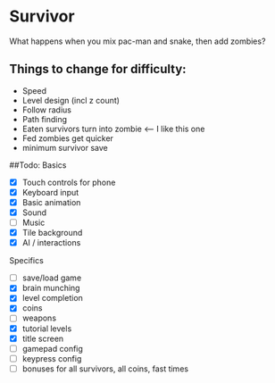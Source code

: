 # Survivor

What happens when you mix pac-man and snake, then add zombies?

## Things to change for difficulty:

* Speed
* Level design (incl z count)
* Follow radius
* Path finding
* Eaten survivors turn into zombie <-- I like this one
* Fed zombies get quicker
* minimum survivor save

##Todo:
Basics
* [x] Touch controls for phone
* [x] Keyboard input
* [x] Basic animation
* [x] Sound
* [ ] Music
* [x] Tile background
* [x] AI / interactions

Specifics
* [ ] save/load game
* [x] brain munching
* [x] level completion
* [x] coins
* [ ] weapons
* [x] tutorial levels
* [x] title screen
* [ ] gamepad config
* [ ] keypress config
* [ ] bonuses for all survivors, all coins, fast times
